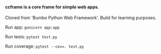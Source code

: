 #### ccframe is a core frame for simple web apps. 

Cloned from 'Bumbo Python Web Framework'. Build for learning purposes.

Run app: 
```gunicorn app:app```

Run tests: ```pytest test.py```

Run coverage: ```pytest --cov=. test.py```